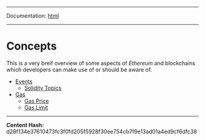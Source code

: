 -----

Documentation: [html](https://docs-beta.ethers.io/)

-----


Concepts
========


This is a very breif overview of some aspects of *Ethereum*
and blockchains which developers can make use of or should
be aware of.


* [Events](events)
  * [Solidity Topics](events)
* [Gas](gas)
  * [Gas Price](gas)
  * [Gas Limit](gas)



-----
**Content Hash:** d28f134e37610473fc3f0fd205f5928f30ee754cb7f9e13ad01a4ed9cf6dfc38